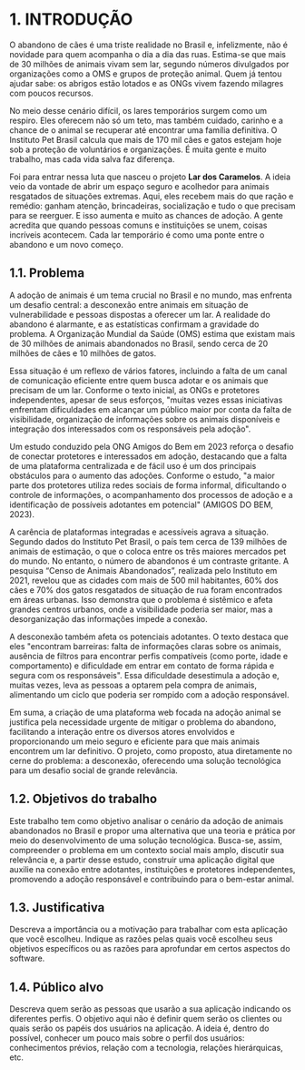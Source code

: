 # 1. INTRODUÇÃO

   O abandono de cães é uma triste realidade no Brasil e, infelizmente, não é novidade para quem acompanha o dia a dia das ruas. Estima-se que mais de 30 milhões de animais vivam sem lar, segundo números divulgados por organizações como a OMS e grupos de proteção animal. Quem já tentou ajudar sabe: os abrigos estão lotados e as ONGs vivem fazendo milagres com poucos recursos.

   No meio desse cenário difícil, os lares temporários surgem como um respiro. Eles oferecem não só um teto, mas também cuidado, carinho e a chance de o animal se recuperar até encontrar uma família definitiva. O Instituto Pet Brasil calcula que mais de 170 mil cães e gatos estejam hoje sob a proteção de voluntários e organizações. É muita gente e muito trabalho, mas cada vida salva faz diferença.

   Foi para entrar nessa luta que nasceu o projeto **Lar dos Caramelos**. A ideia veio da vontade de abrir um espaço seguro e acolhedor para animais resgatados de situações extremas. Aqui, eles recebem mais do que ração e remédio: ganham atenção, brincadeiras, socialização e tudo o que precisam para se reerguer. E isso aumenta e muito as chances de adoção.
A gente acredita que quando pessoas comuns e instituições se unem, coisas incríveis acontecem. Cada lar temporário é como uma ponte entre o abandono e um novo começo. 


## 1.1. Problema

  A adoção de animais é um tema crucial no Brasil e no mundo, mas enfrenta um desafio central: a desconexão entre animais em situação de vulnerabilidade e pessoas dispostas a oferecer um lar. A realidade do abandono é alarmante, e as estatísticas confirmam a gravidade do problema. A Organização Mundial da Saúde (OMS) estima que existam mais de 30 milhões de animais abandonados no Brasil, sendo cerca de 20 milhões de cães e 10 milhões de gatos.

Essa situação é um reflexo de vários fatores, incluindo a falta de um canal de comunicação eficiente entre quem busca adotar e os animais que precisam de um lar. Conforme o texto inicial, as ONGs e protetores independentes, apesar de seus esforços, "muitas vezes essas iniciativas enfrentam dificuldades em alcançar um público maior por conta da falta de visibilidade, organização de informações sobre os animais disponíveis e integração dos interessados com os responsáveis pela adoção".

Um estudo conduzido pela ONG Amigos do Bem em 2023 reforça o desafio de conectar protetores e interessados em adoção, destacando que a falta de uma plataforma centralizada e de fácil uso é um dos principais obstáculos para o aumento das adoções. Conforme o estudo, "a maior parte dos protetores utiliza redes sociais de forma informal, dificultando o controle de informações, o acompanhamento dos processos de adoção e a identificação de possíveis adotantes em potencial" (AMIGOS DO BEM, 2023).

A carência de plataformas integradas e acessíveis agrava a situação. Segundo dados do Instituto Pet Brasil, o país tem cerca de 139 milhões de animais de estimação, o que o coloca entre os três maiores mercados pet do mundo. No entanto, o número de abandonos é um contraste gritante. A pesquisa “Censo de Animais Abandonados”, realizada pelo Instituto em 2021, revelou que as cidades com mais de 500 mil habitantes, 60% dos cães e 70% dos gatos resgatados de situação de rua foram encontrados em áreas urbanas. Isso demonstra que o problema é sistêmico e afeta grandes centros urbanos, onde a visibilidade poderia ser maior, mas a desorganização das informações impede a conexão.

A desconexão também afeta os potenciais adotantes. O texto destaca que eles "encontram barreiras: falta de informações claras sobre os animais, ausência de filtros para encontrar perfis compatíveis (como porte, idade e comportamento) e dificuldade em entrar em contato de forma rápida e segura com os responsáveis". Essa dificuldade desestimula a adoção e, muitas vezes, leva as pessoas a optarem pela compra de animais, alimentando um ciclo que poderia ser rompido com a adoção responsável.

Em suma, a criação de uma plataforma web focada na adoção animal se justifica pela necessidade urgente de mitigar o problema do abandono, facilitando a interação entre os diversos atores envolvidos e proporcionando um meio seguro e eficiente para que mais animais encontrem um lar definitivo. O projeto, como proposto, atua diretamente no cerne do problema: a desconexão, oferecendo uma solução tecnológica para um desafio social de grande relevância.

## 1.2. Objetivos do trabalho

Este trabalho tem como objetivo analisar o cenário da adoção de animais abandonados no Brasil e propor uma alternativa que una teoria e prática por meio do desenvolvimento de uma solução tecnológica. Busca-se, assim, compreender o problema em um contexto social mais amplo, discutir sua relevância e, a partir desse estudo, construir uma aplicação digital que auxilie na conexão entre adotantes, instituições e protetores independentes, promovendo a adoção responsável e contribuindo para o bem-estar animal.


## 1.3. Justificativa

Descreva a importância ou a motivação para trabalhar com esta aplicação que você escolheu. Indique as razões pelas quais você escolheu seus objetivos específicos ou as razões para aprofundar em certos aspectos do software.

## 1.4. Público alvo

Descreva quem serão as pessoas que usarão a sua aplicação indicando os diferentes perfis. O objetivo aqui não é definir quem serão os clientes ou quais serão os papéis dos usuários na aplicação. A ideia é, dentro do possível, conhecer um pouco mais sobre o perfil dos usuários: conhecimentos prévios, relação com a tecnologia, relações hierárquicas, etc.
